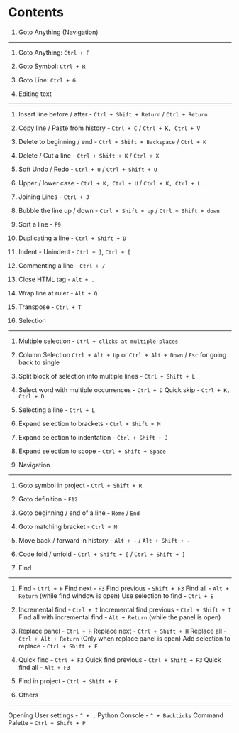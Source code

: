 Contents
=========

1. Goto Anything (Navigation)
------------------------------

1. Goto Anything: `Ctrl + P`
2. Goto Symbol: `Ctrl + R`
3. Goto Line: `Ctrl + G`

2. Editing text
----------------

1.  Insert line before / after - `Ctrl + Shift + Return` / `Ctrl + Return`
2.  Copy line / Paste from history - `Ctrl + C` / `Ctrl + K, Ctrl + V`
3.  Delete to beginning / end - `Ctrl + Shift + Backspace` / `Ctrl + K`
4.  Delete / Cut a line - `Ctrl + Shift + K` / `Ctrl + X`
5.  Soft Undo / Redo - `Ctrl + U` / `Ctrl + Shift + U`
6.  Upper / lower case - `Ctrl + K, Ctrl + U` / `Ctrl + K, Ctrl + L`
7.  Joining Lines - `Ctrl + J`
8.  Bubble the line up / down - `Ctrl + Shift + up` / `Ctrl + Shift + down`
9.  Sort a line - `F9`
10. Duplicating a line - `Ctrl + Shift + D`
11. Indent - Unindent - `Ctrl + ]`, `Ctrl + [`
12. Commenting a line - `Ctrl + /`
13. Close HTML tag - `Alt + .`
14. Wrap line at ruler - `Alt + Q`
15. Transpose - `Ctrl + T`

3. Selection
-------------

1.  Multiple selection - `Ctrl + clicks at multiple places`
2.  Column Selection
    `Ctrl + Alt + Up` or `Ctrl + Alt + Down` / `Esc` for going back to single
3.  Split block of selection into multiple lines - `Ctrl + Shift + L`
4.  Select word with multiple occurrences - `Ctrl + D`
    Quick skip - `Ctrl + K, Ctrl + D`
5.  Selecting a line - `Ctrl + L`
6.  Expand selection to brackets - `Ctrl + Shift + M`
7.  Expand selection to indentation - `Ctrl + Shift + J`
8.  Expand selection to scope - `Ctrl + Shift + Space`


4. Navigation
--------------

1.  Goto symbol in project - `Ctrl + Shift + R`
2.  Goto definition - `F12`
3.  Goto beginning / end of a line - `Home` / `End`
4.  Goto matching bracket - `Ctrl + M`
5.  Move back / forward in history - `Alt + -` / `Alt + Shift + -`
6.  Code fold / unfold - `Ctrl + Shift + [` / `Ctrl + Shift + ]`

5. Find
--------

1.  Find - `Ctrl + F`
    Find next - `F3`
    Find previous - `Shift + F3`
    Find all - `Alt + Return` (while find window is open)
    Use selection to find - `Ctrl + E`
2.  Incremental find - `Ctrl + I`
    Incremental find previous - `Ctrl + Shift + I`
    Find all with incremental find - `Alt + Return` (while the panel is open)
3.  Replace panel - `Ctrl + H`
    Replace next - `Ctrl + Shift + H`
    Replace all - `Ctrl + Alt + Return` (Only when replace panel is open)
    Add selection to replace - `Ctrl + Shift + E`
4.  Quick find - `Ctrl + F3`
    Quick find previous - `Ctrl + Shift + F3`
    Quick find all - `Alt + F3`
5.  Find in project - `Ctrl + Shift + F`

6. Others
----------

Opening User settings - `^ + ,`
Python Console - `^ + Backticks`
Command Palette - `Ctrl + Shift + P`




